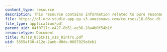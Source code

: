 ```yaml
---
content_type: resource
description: This resource contains information related to pure resonance.
file: https://ol-ocw-studio-app-qa.s3.amazonaws.com/courses/18-03sc-differential-equations-fall-2011/3655af30412e2aebd0de0067925e8eb1_MIT18_03SCF11_s18_0intro.pdf
file_type: application/pdf
parent_uid: 04f0717c-e427-8b51-ee36-28a4b0f54b1f
resourcetype: Document
title: MIT18_03SCF11_s18_0intro.pdf
uid: 3655af30-412e-2aeb-d0de-0067925e8eb1
---
```

